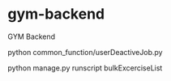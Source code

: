 # gym-backend
GYM Backend


<!-- runscript by command -->

python common_function/userDeactiveJob.py

python manage.py runscript bulkExcerciseList
